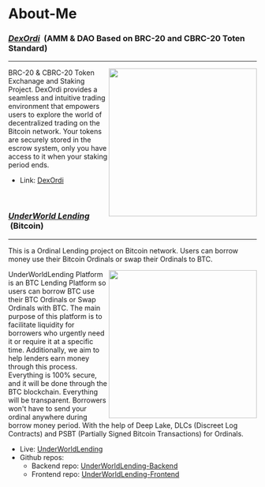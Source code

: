 # About-Me

<h3><u><strong><i>DexOrdi</i></strong></u> &nbsp;(AMM & DAO Based on BRC-20 and CBRC-20 Toten Standard)</h3>
<hr />

<img align="right" width="300px" src="https://github.com/BestSilverTiger/About-Me/assets/69390291/b839eadb-d391-4342-b0b1-9df17b2f0a9d">

BRC-20 & CBRC-20 Token Exchanage and Staking Project. DexOrdi provides a seamless and intuitive trading environment that empowers users to explore the world of decentralized trading on the Bitcoin network. Your tokens are securely stored in the escrow system, only you have access to it when your staking period ends.

- Link: <a href="https://dexordi.com/">DexOrdi</a>

<br/>

<h3><u><strong><i>UnderWorld Lending</i></strong></u> &nbsp;(Bitcoin)</h3>
<hr />

This is a Ordinal Lending project on Bitcoin network. Users can borrow money use their Bitcoin Ordinals or swap their Ordinals to BTC.

<img align="right" width="300px" src="https://github.com/BestSilverTiger/About-Me/assets/69390291/a9730bd7-3e7e-47af-a507-fc1d3dcb329a">

UnderWorldLending Platform is an BTC Lending Platform so users can borrow BTC use their BTC Ordinals or Swap Ordinals with BTC. The main purpose of this platform is to facilitate liquidity for borrowers who urgently need it or require it at a specific time. Additionally, we aim to help lenders earn money through this process. Everything is 100% secure, and it will be done through the BTC blockchain. Everything will be transparent. Borrowers won't have to send your ordinal anywhere during borrow money period. With the help of Deep Lake, DLCs (Discreet Log Contracts) and PSBT (Partially Signed Bitcoin Transactions) for Ordinals.

- Live: <a href="https://degens.fi/">UnderWorldLending</a>
- Github repos: 
  - Backend repo: <a href="https://github.com/BestSilverTiger/BTC-NFT-Lending-BE">UnderWorldLending-Backend</a>
  - Frontend repo: <a href="https://github.com/BestSilverTiger/BTC-NFT-Lending">UnderWorldLending-Frontend</a>
